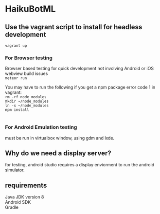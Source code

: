 # HaikuBotML

## Use the vagrant script to install for headless development
```vagrant up```

### For Browser testing
Browser based testing for quick development not involving Android or iOS webview build issues<br>
```meteor run```

You may have to run the following if you get a npm package error code 1 in vagrant:<br>
```rm -rf node_modules``` <br>
```mkdir ~/node_modules```<br>
```ln -s ~/node_modules```<br>
```npm install```<br><br>

### For Android Emulation testing
must be run in virtualbox window, using gdm and lxde.

## Why do we need a display server?
for testing, android studio requires a display enviorment to run the android simulator.<br>

## requirements
Java JDK version 8 <br>
Android SDK<br>
Gradle <br>
